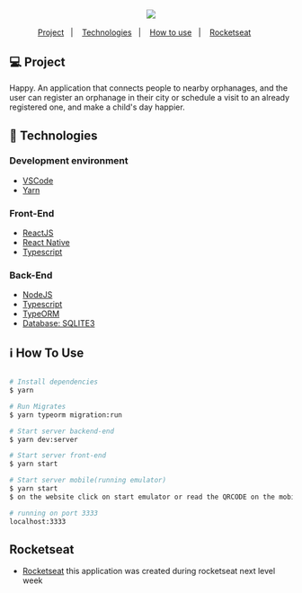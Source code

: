 <h3 align="center">
  <img src="https://i.imgur.com/i9iZHAi.png">
</h3>

<p align="center">
  <a href="#-project">Project</a>&nbsp;&nbsp;&nbsp;|&nbsp;&nbsp;&nbsp;
  <a href="#rocket-Technologies">Technologies</a>&nbsp;&nbsp;&nbsp;|&nbsp;&nbsp;&nbsp;
  <a href="#-how-to-use">How to use</a>&nbsp;&nbsp;&nbsp;|&nbsp;&nbsp;&nbsp;
  <a href="#-Rocketseat">Rocketseat</a>&nbsp;&nbsp;&nbsp;&nbsp;&nbsp;&nbsp;
</p>

## 💻 Project

Happy. An application that connects people to nearby orphanages, and the user can register an orphanage in their city or schedule a visit to an already registered one, and make a child's day happier.

## :rocket: Technologies

### Development environment

  - [VSCode](https://code.visualstudio.com/)
  - [Yarn](https://classic.yarnpkg.com/)

### Front-End

  - [ReactJS](https://reactjs.org/)
  - [React Native](https://reactnative.dev/)
  - [Typescript](https://www.typescriptlang.org/)

### Back-End

  - [NodeJS](https://nodejs.org/en/)
  - [Typescript](https://www.typescriptlang.org/)
  - [TypeORM](https://typeorm.io/#/)
  - [Database: SQLITE3](https://www.sqlite.org/index.html)
  
  
## :information_source: How To Use

```bash

# Install dependencies
$ yarn 

# Run Migrates
$ yarn typeorm migration:run

# Start server backend-end
$ yarn dev:server

# Start server front-end
$ yarn start

# Start server mobile(running emulator)
$ yarn start
$ on the website click on start emulator or read the QRCODE on the mobile (You must have the expo installed on your cell phone)

# running on port 3333
localhost:3333
```

## Rocketseat

- [Rocketseat](https://rocketseat.com.br/)
this application was created during rocketseat next level week
